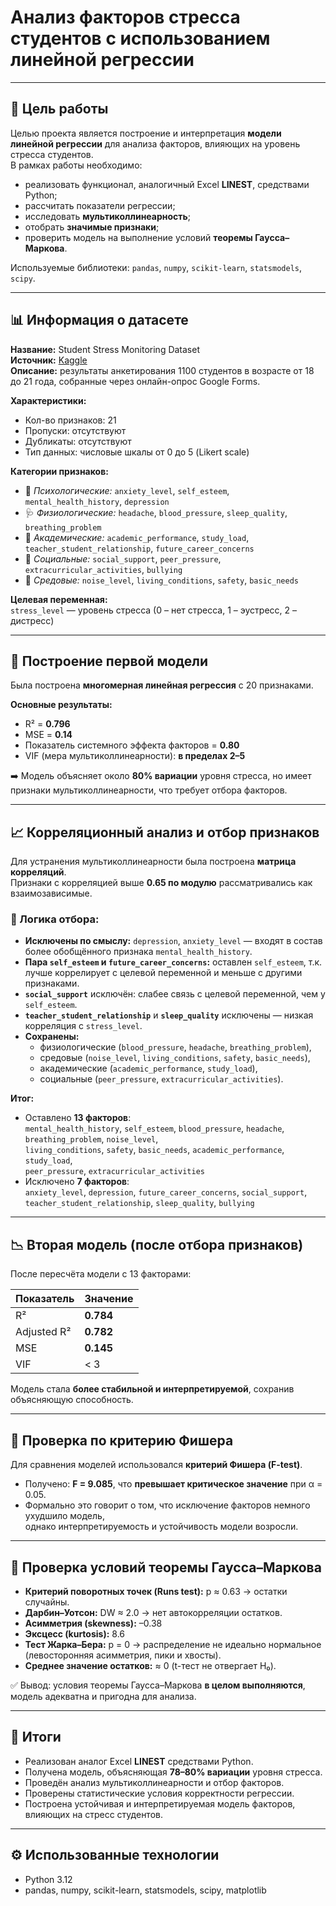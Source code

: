#  Анализ факторов стресса студентов с использованием линейной регрессии


---

## 🎯 Цель работы
Целью проекта является построение и интерпретация **модели линейной регрессии** для анализа факторов, влияющих на уровень стресса студентов.  
В рамках работы необходимо:
- реализовать функционал, аналогичный Excel **LINEST**, средствами Python;
- рассчитать показатели регрессии;
- исследовать **мультиколлинеарность**;
- отобрать **значимые признаки**;
- проверить модель на выполнение условий **теоремы Гаусса–Маркова**.

Используемые библиотеки: `pandas`, `numpy`, `scikit-learn`, `statsmodels`, `scipy`.

---

## 📊 Информация о датасете
**Название:** Student Stress Monitoring Dataset  
**Источник:** [Kaggle](https://www.kaggle.com)  
**Описание:** результаты анкетирования 1100 студентов в возрасте от 18 до 21 года, собранные через онлайн-опрос Google Forms.  

**Характеристики:**
- Кол-во признаков: 21  
- Пропуски: отсутствуют  
- Дубликаты: отсутствуют  
- Тип данных: числовые шкалы от 0 до 5 (Likert scale)

**Категории признаков:**
- 🧠 *Психологические:* `anxiety_level`, `self_esteem`, `mental_health_history`, `depression`  
- 🩺 *Физиологические:* `headache`, `blood_pressure`, `sleep_quality`, `breathing_problem`  
- 🏫 *Академические:* `academic_performance`, `study_load`, `teacher_student_relationship`, `future_career_concerns`  
- 🤝 *Социальные:* `social_support`, `peer_pressure`, `extracurricular_activities`, `bullying`  
- 🌆 *Средовые:* `noise_level`, `living_conditions`, `safety`, `basic_needs`

**Целевая переменная:**  
`stress_level` — уровень стресса (0 – нет стресса, 1 – эустресс, 2 – дистресс)

---

## 🧮 Построение первой модели
Была построена **многомерная линейная регрессия** с 20 признаками.

**Основные результаты:**
- R² = **0.796**
- MSE = **0.14**
- Показатель системного эффекта факторов = **0.80**
- VIF (мера мультиколлинеарности): **в пределах 2–5**

➡️ Модель объясняет около **80% вариации** уровня стресса, но имеет признаки мультиколлинеарности, что требует отбора факторов.

---

## 📈 Корреляционный анализ и отбор признаков
Для устранения мультиколлинеарности была построена **матрица корреляций**.  
Признаки с корреляцией выше **0.65 по модулю** рассматривались как взаимозависимые.

### 🔹 Логика отбора:
- **Исключены по смыслу:** `depression`, `anxiety_level` — входят в состав более обобщённого признака `mental_health_history`.  
- **Пара `self_esteem` и `future_career_concerns`:** оставлен `self_esteem`, т.к. лучше коррелирует с целевой переменной и меньше с другими признаками.  
- **`social_support`** исключён: слабее связь с целевой переменной, чем у `self_esteem`.  
- **`teacher_student_relationship`** и **`sleep_quality`** исключены — низкая корреляция с `stress_level`.  
- **Сохранены:**  
  - физиологические (`blood_pressure`, `headache`, `breathing_problem`),  
  - средовые (`noise_level`, `living_conditions`, `safety`, `basic_needs`),  
  - академические (`academic_performance`, `study_load`),  
  - социальные (`peer_pressure`, `extracurricular_activities`).  

**Итог:**
- Оставлено **13 факторов**:  
  `mental_health_history`, `self_esteem`, `blood_pressure`, `headache`, `breathing_problem`, `noise_level`,  
  `living_conditions`, `safety`, `basic_needs`, `academic_performance`, `study_load`,  
  `peer_pressure`, `extracurricular_activities`
- Исключено **7 факторов**:  
  `anxiety_level`, `depression`, `future_career_concerns`, `social_support`, `teacher_student_relationship`, `sleep_quality`, `bullying`

---

## 📉 Вторая модель (после отбора признаков)
После пересчёта модели с 13 факторами:

| Показатель | Значение |
|-------------|-----------|
| R² | **0.784** |
| Adjusted R² | **0.782** |
| MSE | **0.145** |
| VIF | < 3 |

Модель стала **более стабильной и интерпретируемой**, сохранив объясняющую способность.

---

## 🧪 Проверка по критерию Фишера
Для сравнения моделей использовался **критерий Фишера (F-test)**.  
- Получено: **F = 9.085**, что **превышает критическое значение** при α = 0.05.  
- Формально это говорит о том, что исключение факторов немного ухудшило модель,  
  однако интерпретируемость и устойчивость модели возросли.

---

## 🧩 Проверка условий теоремы Гаусса–Маркова
- **Критерий поворотных точек (Runs test):** p ≈ 0.63 → остатки случайны.  
- **Дарбин–Уотсон:** DW ≈ 2.0 → нет автокорреляции остатков.  
- **Асимметрия (skewness):** –0.38  
- **Эксцесс (kurtosis):** 8.6  
- **Тест Жарка–Бера:** p = 0 → распределение не идеально нормальное (левосторонняя асимметрия, пики и хвосты).  
- **Среднее значение остатков:** ≈ 0 (t-тест не отвергает H₀).

✅ Вывод: условия теоремы Гаусса–Маркова **в целом выполняются**, модель адекватна и пригодна для анализа.

---

## 📘 Итоги
- Реализован аналог Excel **LINEST** средствами Python.  
- Получена модель, объясняющая **78–80% вариации** уровня стресса.  
- Проведён анализ мультиколлинеарности и отбор факторов.  
- Проверены статистические условия корректности регрессии.  
- Построена устойчивая и интерпретируемая модель факторов, влияющих на стресс студентов.

---


## ⚙️ Использованные технологии
- Python 3.12  
- pandas, numpy, scikit-learn, statsmodels, scipy, matplotlib  

